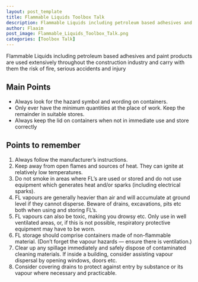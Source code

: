 ```yaml
---
layout: post_template
title: Flammable Liquids Toolbox Talk 
description: Flammable Liquids including petroleum based adhesives and paint products are used extensively throughout the construction industry and carry with them the risk of fire, serious accidents and injury
author: Flaaim
post_image: Flammable_Liquids_Toolbox_Talk.png
categories: [Toolbox Talk]
---
```


Flammable Liquids including petroleum based adhesives and paint products are used extensively throughout the construction industry and carry with them the risk of fire, serious accidents and injury
## Main Points
- Always look for the hazard symbol and wording on containers.  
- Only ever have the minimum quantities at the place of work. Keep the remainder in suitable stores. 
- Always keep the lid on containers when not in immediate use and store correctly
## Points to remember
1. Always follow the manufacturer’s instructions.  
2. Keep away from open flames and sources of heat.  They can ignite at relatively low temperatures. 
3. Do not smoke in areas where FL’s are used or stored and do not use equipment which generates heat and/or sparks (including electrical sparks).  
4. FL vapours are generally heavier than air and will accumulate at ground level if they cannot disperse. Beware of drains, excavations, pits etc both when using and storing FL’s.  
5. FL vapours can also be toxic, making you drowsy etc. Only use in well ventilated areas, or, if this is not possible, respiratory protective equipment may have to be worn.  
6. FL storage should comprise containers made of non-flammable material.  (Don’t forget the vapour hazards — ensure there is ventilation.)  
7. Clear up any spillage immediately and safely dispose of contaminated cleaning materials. If inside a building, consider assisting vapour dispersal by opening windows, doors etc.  
8. Consider covering drains to protect against entry by substance or its vapour where necessary and practicable.

